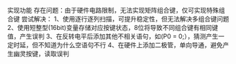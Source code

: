 实现功能
存在问题：由于硬件电路限制，无法实现矩阵组合键，仅可实现特殊组合键
尝试解决：
  1、使用逐行逐列扫描，可提升稳定性，但无法解决多组合键问题
  2、使用短整型(16bit)变量存储对应按键状态，8位将导致不同组合键有相同键值，产生误判
  3、在反转电平后添加其他不相关语句，如(P0 = 0;），猜测产生一定时延，但不知道为什么空语句不行
  4、在硬件上添加二极管，单向导通，避免产生幽灵按键，读取误判
